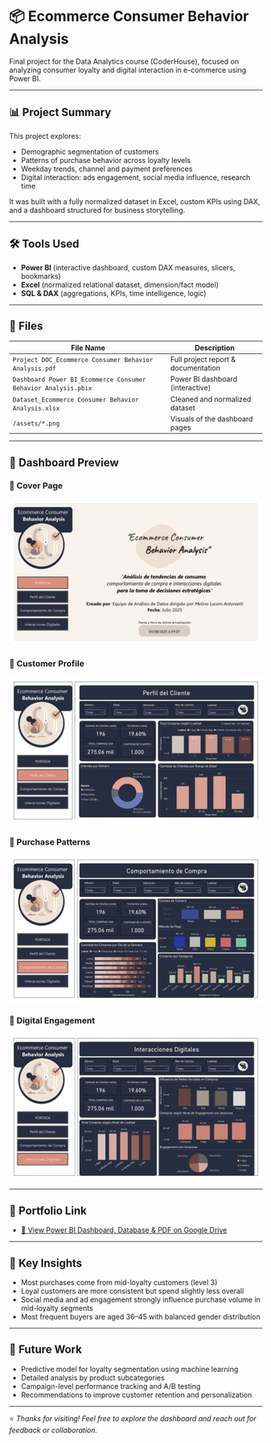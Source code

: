 # 📦 Ecommerce Consumer Behavior Analysis

Final project for the Data Analytics course (CoderHouse), focused on analyzing consumer loyalty and digital interaction in e-commerce using Power BI.

---

## 📊 Project Summary

This project explores:
- Demographic segmentation of customers
- Patterns of purchase behavior across loyalty levels
- Weekday trends, channel and payment preferences
- Digital interaction: ads engagement, social media influence, research time

It was built with a fully normalized dataset in Excel, custom KPIs using DAX, and a dashboard structured for business storytelling.

---

## 🛠️ Tools Used

- **Power BI** (interactive dashboard, custom DAX measures, slicers, bookmarks)
- **Excel** (normalized relational dataset, dimension/fact model)
- **SQL & DAX** (aggregations, KPIs, time intelligence, logic)

---

## 📂 Files

| File Name | Description |
|----------|-------------|
| `Project DOC_Ecommerce Consumer Behavior Analysis.pdf` | Full project report & documentation |
| `Dashboard Power BI_Ecommerce Consumer Behavior Analysis.pbix` | Power BI dashboard (interactive) |
| `Dataset_Ecommerce Consumer Behavior Analysis.xlsx` | Cleaned and normalized dataset |
| `/assets/*.png` | Visuals of the dashboard pages |

---

## 📸 Dashboard Preview

### 🧭 Cover Page
![Dashboard Cover](assets/dashboard-cover.png.jpg)

### 👥 Customer Profile
![Customer Profile](assets/customer-profile.jpg)

### 🛒 Purchase Patterns
![Purchase Patterns](assets/purchase-patterns.jpg)

### 📲 Digital Engagement
![Digital Engagement](assets/digital-engagement.jpg)

---

## 📎 Portfolio Link

- [🔗 View Power BI Dashboard, Database & PDF on Google Drive](https://drive.google.com/drive/folders/1AWurUWZGMncOpsBbqj6KEidqW3uA22Se)

---

## 📌 Key Insights

- Most purchases come from mid-loyalty customers (level 3)
- Loyal customers are more consistent but spend slightly less overall
- Social media and ad engagement strongly influence purchase volume in mid-loyalty segments
- Most frequent buyers are aged 36–45 with balanced gender distribution

---

## 🔮 Future Work

- Predictive model for loyalty segmentation using machine learning
- Detailed analysis by product subcategories
- Campaign-level performance tracking and A/B testing
- Recommendations to improve customer retention and personalization

---

⭐ *Thanks for visiting! Feel free to explore the dashboard and reach out for feedback or collaboration.*
